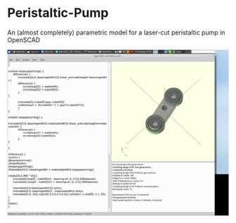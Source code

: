 Peristaltic-Pump
================

An (almost completely) parametric model for a laser-cut peristaltic pump in OpenSCAD

![A spinning gif of the pump](/vis/1.gif)
